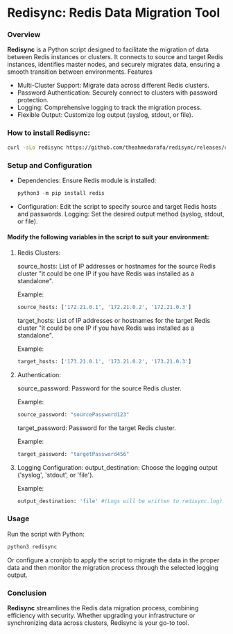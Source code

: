 # **Redisync**: Redis Data Migration Tool
### Overview

**Redisync** is a Python script designed to facilitate the migration of data between Redis instances or clusters. It connects to source and target Redis instances, identifies master nodes, and securely migrates data, ensuring a smooth transition between environments.
Features

- Multi-Cluster Support: Migrate data across different Redis clusters.
- Password Authentication: Securely connect to clusters with password protection.
- Logging: Comprehensive logging to track the migration process.
- Flexible Output: Customize log output (syslog, stdout, or file).

### How to install Redisync:

```bash
curl -sLo redisync https://github.com/theahmedarafa/redisync/releases/download/$(curl -s https://api.github.com/repos/theahmedarafa/redisync/releases/latest | grep tag_name | cut -d '"' -f 4)/redisync
```

### Setup and Configuration

- Dependencies: Ensure Redis module is installed:
    
    ```python
    python3 -m pip install redis
    ```
        
- Configuration: Edit the script to specify source and target Redis hosts and passwords.
    Logging: Set the desired output method (syslog, stdout, or file).

#### Modify the following variables in the script to suit your environment:

1. Redis Clusters:

    source_hosts: List of IP addresses or hostnames for the source Redis cluster "it could be one IP if you have Redis was installed as a standalone".

    Example: 
    ```python
    source_hosts: ['172.21.0.1', '172.21.0.2', '172.21.0.3']
    ```
    
    target_hosts: List of IP addresses or hostnames for the target Redis cluster "it could be one IP if you have Redis was installed as a standalone".
    
    Example: 
    ```python
    target_hosts: ['173.21.0.1', '173.21.0.2', '173.21.0.3']
    ```

2. Authentication:
    
    source_password: Password for the source Redis cluster.
    
    Example: 
    ```python
    source_password: "sourcePassword123"
    ```
    target_password: Password for the target Redis cluster.
    
    Example: 
    ```python
    target_password: "targetPassword456"
    ```

3. Logging Configuration:
    output_destination: Choose the logging output ('syslog', 'stdout', or 'file').
    
    Example: 
    ```python
    output_destination: 'file' #(Logs will be written to redisync.log)
    ```

### Usage

Run the script with Python:

```bash
python3 redisync
```
Or configure a cronjob to apply the script to migrate the data in the proper data and then monitor the migration process through the selected logging output.

### Conclusion

**Redisync** streamlines the Redis data migration process, combining efficiency with security. Whether upgrading your infrastructure or synchronizing data across clusters, Redisync is your go-to tool.
